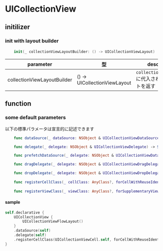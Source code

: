 # UICollectionView

## initilizer

### init with layout builder

#### 
```swift
    init(_ collectionViewLayoutBuilder: () -> UICollectionViewLayout)
```

|  parameter | 型 | description |
| ---- | ---- | ---- |
| collectionViewLayoutBuilder | () -> UICollectionViewLayout | `collectionViewLayout`に代入されるレイアウトを返す |


## function

### some default parameters

以下の標準パラメータは宣言的に記述できます

```swift
    func dataSource(_ dataSource: NSObject & UICollectionViewDataSource) -> Self

    func delegate(_ delegate: NSObject & UICollectionViewDelegate) -> Self

    func prefetchDataSource(_ delegate: NSObject & UICollectionViewDataSourcePrefetching) -> Self

    func dragDelegate(_ delegate: NSObject & UICollectionViewDragDelegate) -> Self

    func dropDelegate(_ delegate: NSObject & UICollectionViewDropDelegate) -> Self
    
    func registerCellClass(_ cellClass: AnyClass?, forCellWithReuseIdentifier identifier: String) -> Self
    
    func registerViewClass(_ viewClass: AnyClass?, forSupplementaryViewOfKind elementKind: String, withReuseIdentifier identifier: String) -> Self
```

#### sample

```swift
self.declarative {
    UICollectionView {
        UICollectionViewFlowLayout()
    }
    .dataSource(self)
    .delegate(self)
    .registerCellClass(UICollectionViewCell.self, forCellWithReuseIdentifier: "Cell")
}
```